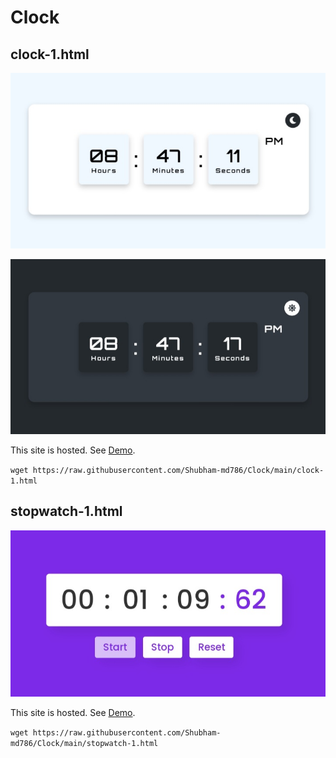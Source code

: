 # Clock

## clock-1.html

![clock-1-1](./images/clock-1-1.jpg)

![clock-1-2](./images/clock-1-2.jpg)

This site is hosted. See [Demo](https://clockes.netlify.app/clock-1).

`wget https://raw.githubusercontent.com/Shubham-md786/Clock/main/clock-1.html`

## stopwatch-1.html

![stopwatch-1](./images/stopwatch-1.jpg)

This site is hosted. See [Demo](https://clockes.netlify.app/stopwatch-1).

`wget https://raw.githubusercontent.com/Shubham-md786/Clock/main/stopwatch-1.html`
